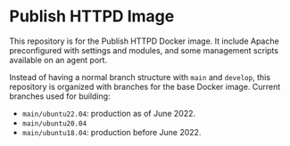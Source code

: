 # Publish HTTPD Image

This repository is for the Publish HTTPD Docker image. It include Apache
preconfigured with settings and modules, and some management scripts available
on an agent port.

Instead of having a normal branch structure with `main` and `develop`, this
repository is organized with branches for the base Docker image. Current
branches used for building:

- `main/ubuntu22.04`: production as of June 2022.
- `main/ubuntu20.04`
- `main/ubuntu18.04`: production before June 2022.

